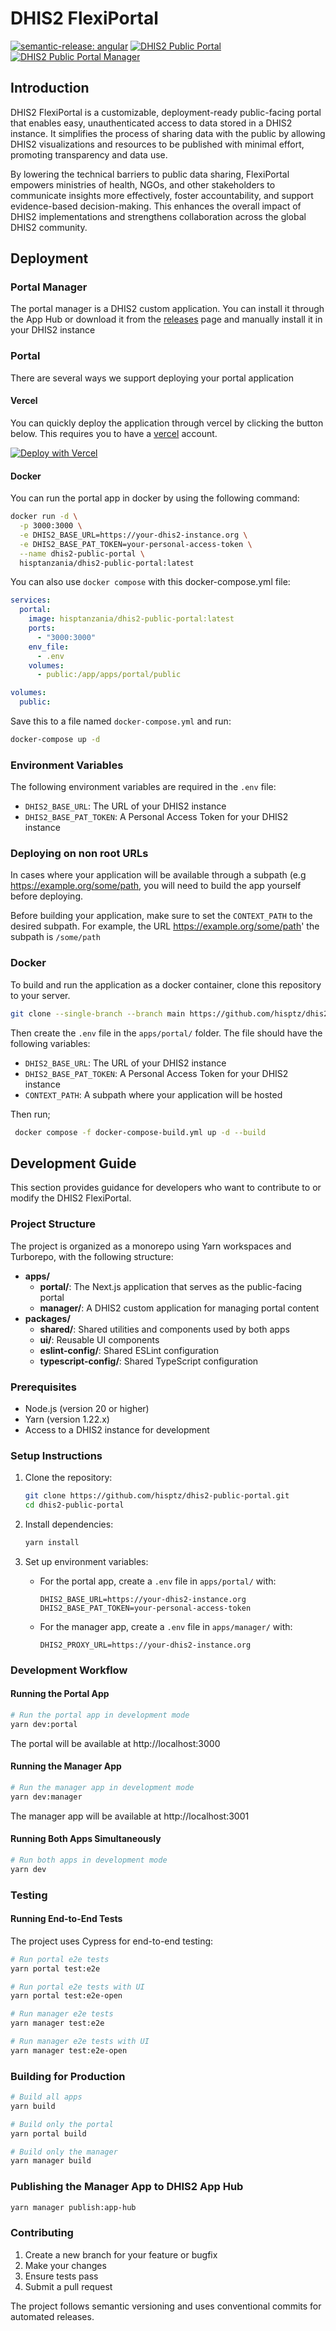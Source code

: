 # DHIS2 FlexiPortal

[![semantic-release: angular](https://img.shields.io/badge/semantic--release-angular-e10079?logo=semantic-release&style=for-the-badge)](https://github.com/semantic-release/semantic-release)
[![DHIS2 Public Portal](https://img.shields.io/endpoint?url=https://cloud.cypress.io/badge/detailed/qufv5j&style=for-the-badge&logo=cypress&label=Portal)](https://cloud.cypress.io/projects/qufv5j/runs)
[![DHIS2 Public Portal Manager](https://img.shields.io/endpoint?url=https://cloud.cypress.io/badge/detailed/usucz3&style=for-the-badge&logo=cypress&label=Manager)](https://cloud.cypress.io/projects/usucz3/runs)

## Introduction

DHIS2 FlexiPortal is a customizable, deployment-ready public-facing portal that enables easy, unauthenticated access to
data stored in a DHIS2 instance. It simplifies the process of sharing data with the public by allowing DHIS2
visualizations and resources to be published with minimal effort, promoting transparency and data use.

By lowering the technical barriers to public data sharing, FlexiPortal empowers ministries of health, NGOs, and other
stakeholders to communicate insights more effectively, foster accountability, and support evidence-based
decision-making. This enhances the overall impact of DHIS2 implementations and strengthens collaboration across the
global DHIS2 community.

## Deployment

### Portal Manager

The portal manager is a DHIS2 custom application. You can install it through the App Hub or download it from
the [releases](https://github.com/hisptz/dhis2-public-portal/releases) page and manually install it in your DHIS2
instance

### Portal

There are several ways we support deploying your portal application

#### Vercel

You can quickly deploy the application through vercel by clicking the button below.
This requires you to have a [vercel](https://vercel.com/) account.

[![Deploy with Vercel](https://vercel.com/button)](https://vercel.com/new/clone?repository-url=https://github.com/hisptz/dhis2-public-portal&env=DHIS2_BASE_URL,DHIS2_BASE_PAT_TOKEN&envDescription=The%20DHIS2%20base%20URL%20and%20PAT%20token%20variables%20enable%20you%20to%20connect%20your%20deployed%20portal%20to%20a%20DHIS2%20instance&project-name=dhis2-public-portal&repository-name=dhis2-public-portal&root-directory=apps/portal&install-command=yarn%20install&build-command=turbo%20build%20--filter%20portal&skip-unaffected=true)

#### Docker

You can run the portal app in docker by using the following command:

```bash
docker run -d \
  -p 3000:3000 \
  -e DHIS2_BASE_URL=https://your-dhis2-instance.org \
  -e DHIS2_BASE_PAT_TOKEN=your-personal-access-token \
  --name dhis2-public-portal \
  hisptanzania/dhis2-public-portal:latest
```

You can also use `docker compose` with this docker-compose.yml file:

```yaml
services:
  portal:
    image: hisptanzania/dhis2-public-portal:latest
    ports:
      - "3000:3000"
    env_file:
      - .env
    volumes:
      - public:/app/apps/portal/public

volumes:
  public:
```

Save this to a file named `docker-compose.yml` and run:

```bash
docker-compose up -d
```

### Environment Variables

The following environment variables are required in the `.env` file:

- `DHIS2_BASE_URL`: The URL of your DHIS2 instance
- `DHIS2_BASE_PAT_TOKEN`: A Personal Access Token for your DHIS2 instance

### Deploying on non root URLs

In cases where your application will be available through a subpath (e.g https://example.org/some/path, you will need to
build the app yourself before deploying.

Before building your application, make sure to set the `CONTEXT_PATH` to the desired subpath. For example, the
URL https://example.org/some/path' the subpath is `/some/path`

### Docker

To build and run the application as a docker container, clone this repository to your server.

```bash 
git clone --single-branch --branch main https://github.com/hisptz/dhis2-public-portal.git
```

Then create the `.env` file in the `apps/portal/` folder. The file should have the following variables:

- `DHIS2_BASE_URL`: The URL of your DHIS2 instance
- `DHIS2_BASE_PAT_TOKEN`: A Personal Access Token for your DHIS2 instance
- `CONTEXT_PATH`: A subpath where your application will be hosted

Then run;

```bash
 docker compose -f docker-compose-build.yml up -d --build 
```

## Development Guide

This section provides guidance for developers who want to contribute to or modify the DHIS2 FlexiPortal.

### Project Structure

The project is organized as a monorepo using Yarn workspaces and Turborepo, with the following structure:

- **apps/**
    - **portal/**: The Next.js application that serves as the public-facing portal
    - **manager/**: A DHIS2 custom application for managing portal content
- **packages/**
    - **shared/**: Shared utilities and components used by both apps
    - **ui/**: Reusable UI components
    - **eslint-config/**: Shared ESLint configuration
    - **typescript-config/**: Shared TypeScript configuration

### Prerequisites

- Node.js (version 20 or higher)
- Yarn (version 1.22.x)
- Access to a DHIS2 instance for development

### Setup Instructions

1. Clone the repository:
   ```bash
   git clone https://github.com/hisptz/dhis2-public-portal.git
   cd dhis2-public-portal
   ```

2. Install dependencies:
   ```bash
   yarn install
   ```

3. Set up environment variables:
    - For the portal app, create a `.env` file in `apps/portal/` with:
      ```
      DHIS2_BASE_URL=https://your-dhis2-instance.org
      DHIS2_BASE_PAT_TOKEN=your-personal-access-token
      ```
    - For the manager app, create a `.env` file in `apps/manager/` with:
      ```
      DHIS2_PROXY_URL=https://your-dhis2-instance.org
      ```

### Development Workflow

#### Running the Portal App

```bash
# Run the portal app in development mode
yarn dev:portal
```

The portal will be available at http://localhost:3000

#### Running the Manager App

```bash
# Run the manager app in development mode
yarn dev:manager
```

The manager app will be available at http://localhost:3001

#### Running Both Apps Simultaneously

```bash
# Run both apps in development mode
yarn dev
```

### Testing

#### Running End-to-End Tests

The project uses Cypress for end-to-end testing:

```bash
# Run portal e2e tests
yarn portal test:e2e

# Run portal e2e tests with UI
yarn portal test:e2e-open

# Run manager e2e tests
yarn manager test:e2e

# Run manager e2e tests with UI
yarn manager test:e2e-open
```

### Building for Production

```bash
# Build all apps
yarn build

# Build only the portal
yarn portal build

# Build only the manager
yarn manager build
```

### Publishing the Manager App to DHIS2 App Hub

```bash
yarn manager publish:app-hub
```

### Contributing

1. Create a new branch for your feature or bugfix
2. Make your changes
3. Ensure tests pass
4. Submit a pull request

The project follows semantic versioning and uses conventional commits for automated releases.

